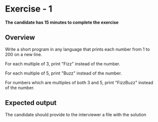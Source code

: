 Exercise - 1
=
**The candidate has 15 minutes to complete the exercise**

Overview
-
Write a short program in any language that prints each number from 1 to 200 on a new line.

For each multiple of 3, print "Fizz" instead of the number.

For each multiple of 5, print "Buzz" instead of the number.

For numbers which are multiples of both 3 and 5, print "FizzBuzz" instead of the number.

Expected output
-

The candidate should provide to the interviewer a file with the solution
